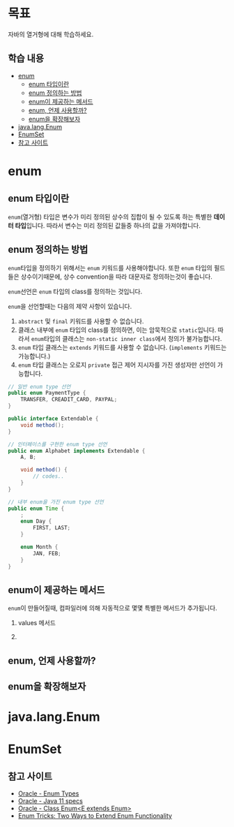 # 목표
자바의 열거형에 대해 학습하세요.

## 학습 내용
* [enum](#enum)
  * [enum 타입이란](#enum-타입이란)
  * [enum 정의하는 방법](#enum-정의하는-방법)
  * [enum이 제공하는 메서드](#enum이-제공하는-메서드)
  * [enum, 언제 사용할까?](#enum-언제-사용할까)
  * [enum을 확장해보자](#enum을-확장해보자)
* [java.lang.Enum](#javalangEnum)
* [EnumSet](#EnumSet)
* [참고 사이트](#참고-사이트)

# enum

## enum 타입이란
`enum`(열거형) 타입은 변수가 미리 정의된 상수의 집합이 될 수 있도록 하는 특별한 **데이터 타입**입니다. 따라서 변수는 미리 정의된 값들중 하나의 값을 가져야합니다.

## enum 정의하는 방법
`enum`타입을 정의하기 위해서는 `enum` 키워드를 사용해야합니다. 또한 `enum` 타입의 필드들은 상수이기때문에, 상수 convention을 따라 대문자로 정의하는것이 좋습니다.

`enum`선언은 `enum` 타입의 class를 정의하는 것입니다.

`enum`을 선언할때는 다음의 제약 사항이 있습니다.
1. `abstract` 및 `final` 키워드를 사용할 수 없습니다.
2. 클래스 내부에 `enum` 타입의 class를 정의하면, 이는 암묵적으로 `static`입니다. 따라서 `enum`타입의 클래스는 `non-static inner class`에서 정의가 불가능합니다.
3. `enum` 타입 클래스는 `extends` 키워드를 사용할 수 없습니다. (`implements` 키워드는 가능합니다.)
4. `enum` 타입 클래스는 오로지 `private` 접근 제어 지시자를 가진 생성자만 선언이 가능합니다.

```java
// 일반 enum type 선언
public enum PaymentType {
    TRANSFER, CREADIT_CARD, PAYPAL;
}

public interface Extendable {
    void method();
}

// 인터페이스를 구현한 enum type 선언
public enum Alphabet implements Extendable {
    A, B;

    void method() {
        // codes..
    }
}

// 내부 enum을 가진 enum type 선언
public enum Time {
    ;
    enum Day {
        FIRST, LAST;
    }

    enum Month {
        JAN, FEB;
    }
}
```

## enum이 제공하는 메서드
`enum`이 만들어질때, 컴파일러에 의해 자동적으로 몇몇 특별한 메서드가 추가됩니다. 

1. values 메서드

2. 


## enum, 언제 사용할까?

## enum을 확장해보자

# java.lang.Enum

# EnumSet

## 참고 사이트
- [Oracle - Enum Types](https://docs.oracle.com/javase/tutorial/java/javaOO/enum.html)
- [Oracle - Java 11 specs](https://docs.oracle.com/javase/specs/jls/se11/html/jls-8.html#jls-8.9)
- [Oracle - Class Enum<E extends Enum<E>>](https://docs.oracle.com/en/java/javase/11/docs/api/java.base/java/lang/Enum.html)
- [Enum Tricks: Two Ways to Extend Enum Functionality](https://dzone.com/articles/enum-tricks-two-ways-to-extend-enum-functionality)